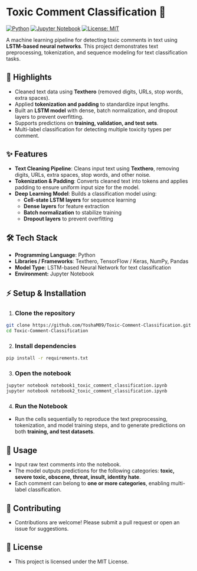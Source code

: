 # Toxic Comment Classification 🚨

[![Python](https://img.shields.io/badge/Python-3.10-blue)](https://www.python.org/)
[![Jupyter Notebook](https://img.shields.io/badge/Jupyter-Notebook-orange)](https://jupyter.org/)
[![License: MIT](https://img.shields.io/badge/License-MIT-green)](LICENSE)

A machine learning pipeline for detecting toxic comments in text using **LSTM-based neural networks**. This project demonstrates text preprocessing, tokenization, and sequence modeling for text classification tasks.  

## 🔹 Highlights

- Cleaned text data using **Texthero** (removed digits, URLs, stop words, extra spaces).  
- Applied **tokenization and padding** to standardize input lengths.  
- Built an **LSTM model** with dense, batch normalization, and dropout layers to prevent overfitting.  
- Supports predictions on **training, validation, and test sets**.  
- Multi-label classification for detecting multiple toxicity types per comment.  

## ✨ Features

- **Text Cleaning Pipeline**: Cleans input text using **Texthero**, removing digits, URLs, extra spaces, stop words, and other noise.  
- **Tokenization & Padding**: Converts cleaned text into tokens and applies padding to ensure uniform input size for the model.  
- **Deep Learning Model**: Builds a classification model using:  
  - **Cell-state LSTM layers** for sequence learning  
  - **Dense layers** for feature extraction  
  - **Batch normalization** to stabilize training  
  - **Dropout layers** to prevent overfitting  

## 🛠 Tech Stack

- **Programming Language**: Python  
- **Libraries / Frameworks**: Texthero, TensorFlow / Keras, NumPy, Pandas  
- **Model Type**: LSTM-based Neural Network for text classification
- **Environment:** Jupyter Notebook  

## ⚡ Setup & Installation

1. ### Clone the repository
```bash
git clone https://github.com/YoshaM09/Toxic-Comment-Classification.git
cd Toxic-Comment-Classification
```

2. ### Install dependencies
```bash
pip install -r requirements.txt
```
3. ### Open the notebook
```bash
jupyter notebook notebook1_toxic_comment_classification.ipynb
jupyter notebook notebook2_toxic_comment_classification.ipynb
```
4. ### Run the Notebook
- Run the cells sequentially to reproduce the text preprocessing, tokenization, and model training steps, and to generate predictions on both **training, and test datasets**.

## 🚀 Usage

- Input raw text comments into the notebook.  
- The model outputs predictions for the following categories: **toxic, severe toxic, obscene, threat, insult, identity hate**.  
- Each comment can belong to **one or more categories**, enabling multi-label classification.

## 🤝 Contributing

- Contributions are welcome! Please submit a pull request or open an issue for suggestions.

## 📄 License

- This project is licensed under the MIT License.

